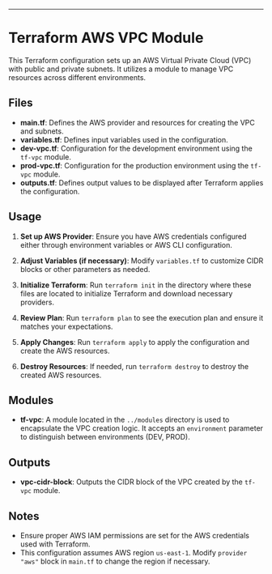 --- 

# Terraform AWS VPC Module

This Terraform configuration sets up an AWS Virtual Private Cloud (VPC) with public and private subnets. It utilizes a module to manage VPC resources across different environments.

## Files 

- **main.tf**: Defines the AWS provider and resources for creating the VPC and subnets.
- **variables.tf**: Defines input variables used in the configuration.
- **dev-vpc.tf**: Configuration for the development environment using the `tf-vpc` module.
- **prod-vpc.tf**: Configuration for the production environment using the `tf-vpc` module.
- **outputs.tf**: Defines output values to be displayed after Terraform applies the configuration.

## Usage

1. **Set up AWS Provider**: Ensure you have AWS credentials configured either through environment variables or AWS CLI configuration.

2. **Adjust Variables (if necessary)**: Modify `variables.tf` to customize CIDR blocks or other parameters as needed.

3. **Initialize Terraform**: Run `terraform init` in the directory where these files are located to initialize Terraform and download necessary providers.

4. **Review Plan**: Run `terraform plan` to see the execution plan and ensure it matches your expectations.

5. **Apply Changes**: Run `terraform apply` to apply the configuration and create the AWS resources.

6. **Destroy Resources**: If needed, run `terraform destroy` to destroy the created AWS resources.

## Modules

- **tf-vpc**: A module located in the `../modules` directory is used to encapsulate the VPC creation logic. It accepts an `environment` parameter to distinguish between environments (DEV, PROD).

## Outputs

- **vpc-cidr-block**: Outputs the CIDR block of the VPC created by the `tf-vpc` module.

## Notes

- Ensure proper AWS IAM permissions are set for the AWS credentials used with Terraform.
- This configuration assumes AWS region `us-east-1`. Modify `provider "aws"` block in `main.tf` to change the region if necessary.
